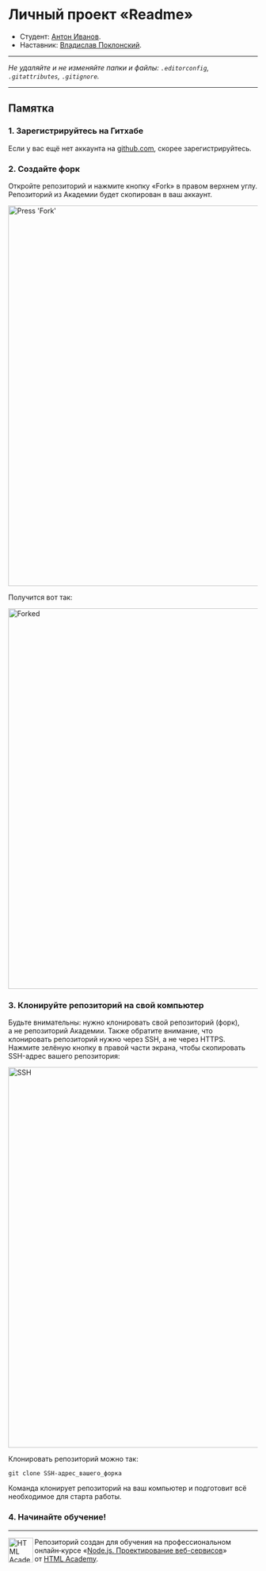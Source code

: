 # Личный проект «Readme»

* Студент: [Антон Иванов](https://up.htmlacademy.ru/nodejs-2/5/user/1542653).
* Наставник: [Владислав Поклонский](https://htmlacademy.ru/profile/id2210683).

---

_Не удаляйте и не изменяйте папки и файлы:_
_`.editorconfig`, `.gitattributes`, `.gitignore`._

---

## Памятка

### 1. Зарегистрируйтесь на Гитхабе

Если у вас ещё нет аккаунта на [github.com](https://github.com/join), скорее зарегистрируйтесь.

### 2. Создайте форк

Откройте репозиторий и нажмите кнопку «Fork» в правом верхнем углу. Репозиторий из Академии будет скопирован в ваш аккаунт.

<img width="769" alt="Press 'Fork'" src="https://cloud.githubusercontent.com/assets/259739/20264045/a1ddbf40-aa7a-11e6-9a1a-724a1c0123c8.png">

Получится вот так:

<img width="769" alt="Forked" src="https://cloud.githubusercontent.com/assets/259739/20264122/f63219a6-aa7a-11e6-945a-89818fc7c014.png">

### 3. Клонируйте репозиторий на свой компьютер

Будьте внимательны: нужно клонировать свой репозиторий (форк), а не репозиторий Академии. Также обратите внимание, что клонировать репозиторий нужно через SSH, а не через HTTPS. Нажмите зелёную кнопку в правой части экрана, чтобы скопировать SSH-адрес вашего репозитория:

<img width="769" alt="SSH" src="https://cloud.githubusercontent.com/assets/259739/20264180/42704126-aa7b-11e6-9ab4-73372b812a53.png">

Клонировать репозиторий можно так:

```
git clone SSH-адрес_вашего_форка
```

Команда клонирует репозиторий на ваш компьютер и подготовит всё необходимое для старта работы.

### 4. Начинайте обучение!

---

<a href="https://htmlacademy.ru/profession/fullstack"><img align="left" width="50" height="50" title="HTML Academy" src="https://up.htmlacademy.ru/static/img/intensive/nodejs/logo-for-github-2.png"></a>

Репозиторий создан для обучения на профессиональном онлайн‑курсе «[Node.js. Проектирование веб-сервисов](https://htmlacademy.ru/profession/fullstack)» от [HTML Academy](https://htmlacademy.ru).
